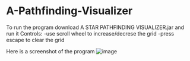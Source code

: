 # A-Pathfinding-Visualizer
To run the program download A STAR PATHFINDING VISUALIZER.jar and run it
    Controls:
    -use scroll wheel to increase/decrese the grid
    -press escape to clear the grid


Here is a screenshot of the program
![image](https://user-images.githubusercontent.com/45930927/196564620-a504a067-bd13-4500-8a53-9be797b48b96.png)
